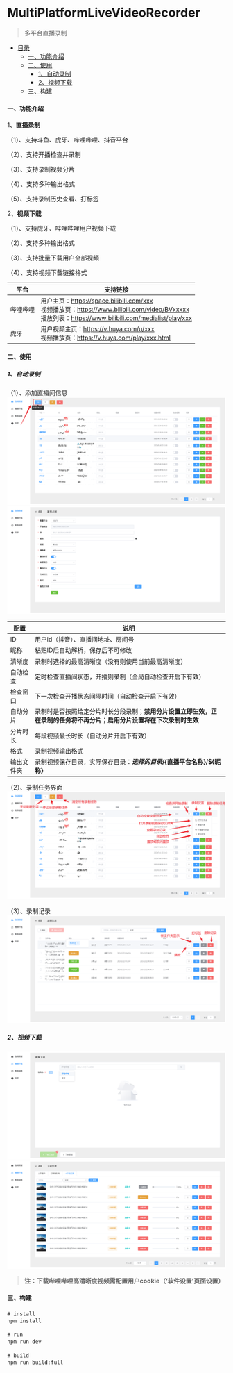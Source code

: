 # MultiPlatformLiveVideoRecorder

> 多平台直播录制

- [目录](#multiplatformlivevideorecorder)  
  - [一、功能介绍](#%20%E4%B8%80%E3%80%81%E5%8A%9F%E8%83%BD%E4%BB%8B%E7%BB%8D)  
  - [二、使用](#%E4%BA%8C%E4%BD%BF%E7%94%A8)  
    - [1、自动录制](#1%E8%87%AA%E5%8A%A8%E5%BD%95%E5%88%B6)  
    - [2、视频下载](#2%E8%A7%86%E9%A2%91%E4%B8%8B%E8%BD%BD)  
  - [三、构建](#%E4%B8%89%E6%9E%84%E5%BB%BA)

#### 一、功能介绍

1、**直播录制**

（1）、支持斗鱼、虎牙、哔哩哔哩、抖音平台

（2）、支持开播检查并录制

（3）、支持录制视频分片

（4）、支持多种输出格式

（5）、支持录制历史查看、打标签

2、**视频下载**

（1）、支持虎牙、哔哩哔哩用户视频下载

（2）、支持多种输出格式

（3）、支持批量下载用户全部视频

（4）、支持视频下载链接格式

| 平台   | 支持链接                                                                                                                                       |
| ---- | ------------------------------------------------------------------------------------------------------------------------------------------ |
| 哔哩哔哩 | 用户主页：https://space.bilibili.com/xxx <br> 视频播放页：https://www.bilibili.com/video/BVxxxxx <br>播放列表：https://www.bilibili.com/medialist/play/xxx |
| 虎牙   | 用户视频主页：https://v.huya.com/u/xxx <br>视频播放页：https://v.huya.com/play/xxx.html                                                                 |

#### 二、使用

##### 1、自动录制

（1）、添加直播间信息
![新增直播录制任务1](./doc/imgs/add-new-record-1.png)  
![新增直播录制任务2](./doc/imgs/add-new-record-2.png)

| 配置    | 说明                                                            |
| ----- | ------------------------------------------------------------- |
| ID    | 用户id（抖音）、直播间地址、房间号                                            |
| 昵称    | 粘贴ID后自动解析，保存后不可修改                                             |
| 清晰度   | 录制时选择的最高清晰度（没有则使用当前最高清晰度）                                     |
| 自动检查  | 定时检查直播间状态，开播则录制（全局自动检查开启下有效）                                  |
| 检查窗口  | 下一次检查开播状态间隔时间（自动检查开启下有效）                                      |
| 自动分片  | 录制时是否按照给定分片时长分段录制；**禁用分片设置立即生效，正在录制的任务将不再分片；启用分片设置将在下次录制时生效** |
| 分片时长  | 每段视频最长时长（自动分片开启下有效）                                           |
| 格式    | 录制视频输出格式                                                      |
| 输出文件夹 | 录制视频保存目录，实际保存目录：**${选择的目录}/${直播平台名称}/${昵称}**                  |

（2）、录制任务界面  
![录制任务界面](./doc/imgs/record-home-options.png)

（3）、录制记录
![录制记录页面](./doc/imgs/record-history.png)

##### 2、视频下载

![视频下载主页](./doc/imgs/video-download-home.png)
![视频下载-已下载页面](./doc/imgs/video-download-record.png)

> **注：下载哔哩哔哩高清晰度视频需配置用户cookie（‘软件设置’页面设置）**

#### 三、构建

```text
# install
npm install

# run
npm run dev

# build
npm run build:full
```
